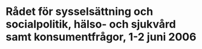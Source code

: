 # Rådet för sysselsättning och socialpolitik, hälso- och sjukvård samt konsumentfrågor, 1-2 juni 2006


